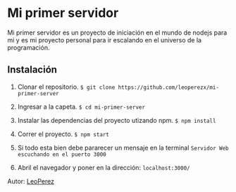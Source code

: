 # Mi primer servidor

Mi primer servidor es un proyecto de iniciación en el mundo de nodejs para mi y es mi proyecto personal 
para ir escalando en el universo de la programación.

## Instalación

1. Clonar el repositorio. 
`$ git clone https://github.com/leoperezx/mi-primer-server`

2. Ingresar a la capeta.
`$ cd mi-primer-server`

3. Instalar  las dependencias del proyecto utizando npm.
`$ npm install`

4. Correr el proyecto.
`$ npm start`

5. Si todo esta bien debe pararecer un mensaje en la terminal 
`Servidor Web escuchando en el puerto 3000`

6. Abril el navegador y poner en la dirección:
`localhost:3000/`

Autor: [LeoPerez](https://www.instagram.com/leoperez.x/)
